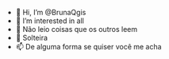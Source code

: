 - 👋 Hi, I’m @BrunaQgis
- 👀 I’m interested in all
- 🌱 Não leio coisas que os outros leem
- 💞️ Solteira
- 📫 De alguma forma se quiser você me acha

<!---
BrunaQgis/BrunaQgis is a ✨ special ✨ repository because its `README.md` (this file) appears on your GitHub profile.
You can click the Preview link to take a look at your changes.
--->
